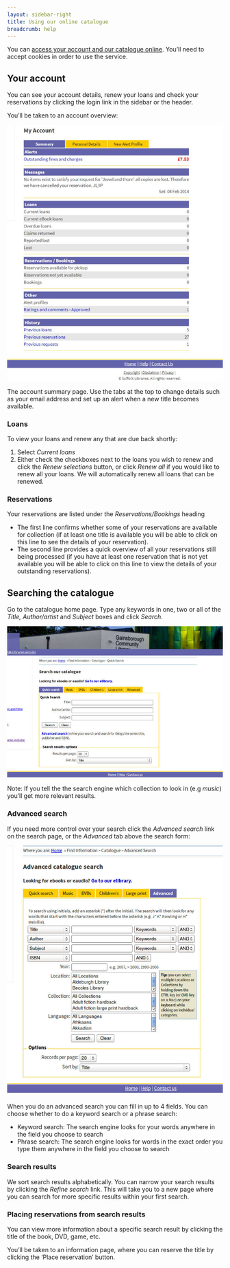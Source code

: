 ```yaml
---
layout: sidebar-right
title: Using our online catalogue
breadcrumb: help
---
```

You can [access your account and our catalogue online](https://suffolk.spydus.co.uk/cgi-bin/spydus.exe/MSGTRN/OPAC/BSEARCH). You&#8217;ll need to accept cookies in order to use the service.

## Your account

You can see your account details, renew your loans and check your reservations by clicking the login link in the sidebar or the header.

You&#8217;ll be taken to an account overview:

<img src="/images/help/my-account.jpg" alt="My account page" />

The account summary page. Use the tabs at the top to change details such as your email address and set up an alert when a new title becomes available.

### Loans

To view your loans and renew any that are due back shortly:

  1. Select _Current loans_
  2. Either check the checkboxes next to the loans you wish to renew and click the _Renew selections_ button, or click _Renew all_ if you would like to renew all your loans. We will automatically renew all loans that can be renewed.

### Reservations

Your reservations are listed under the _Reservations/Bookings_ heading

  * The first line confirms whether some of your reservations are available for collection (if at least one title is available you will be able to click on this line to see the details of your reservation).
  * The second line provides a quick overview of all your reservations still being processed (if you have at least one reservation that is not yet available you will be able to click on this line to view the details of your outstanding reservations).

## Searching the catalogue

Go to the catalogue home page. Type any keywords in one, two or all of the _Title,_ _Author/artist_ and _Subject_ boxes and click _Search_.

<img src="/images/help/quick-search-box.jpg" alt="The quick search box" />

Note: If you tell the the search engine which collection to look in (e.g <em>music</em>) you&#8217;ll get more relevant results.

### Advanced search

If you need more control over your search click the _Advanced search_ link on the search page, or the _Advanced_ tab above the search form:

<img src="/images/help/advanced-search.jpg" alt="The advanced search box let's you fine tune your search" />

When you do an advanced search you can fill in up to 4 fields. You can choose whether to do a keyword search or a phrase search:

  * Keyword search: The search engine looks for your words anywhere in the field you choose to search
  * Phrase search: The search engine looks for words in the exact order you type them anywhere in the field you choose to search

### Search results

We sort search results alphabetically. You can narrow your search results by clicking the _Refine search_ link. This will take you to a new page where you can search for more specific results within your first search.

### Placing reservations from search results

You can view more information about a specific search result by clicking the title of the book, DVD, game, etc.

You&#8217;ll be taken to an information page, where you can reserve the title by clicking the &#8216;Place reservation&#8217; button.
